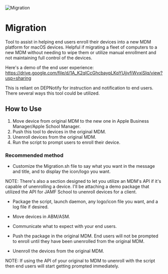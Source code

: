 ![Migration](https://user-images.githubusercontent.com/105330539/169730776-0b01ee45-dd61-42ab-ae7e-339fdfe9d12f.png)

# Migration
Tool to assist in helping end users enroll their devices into a new MDM platform for macOS devices. Helpful if migrating a fleet of computers to a new MDM without needing to wipe them or utilize manual enrollment and not maintaining full control of the devices. 


Here's a demo of the end user experience:
https://drive.google.com/file/d/1A_K2qICcGhcbaypLKpYUjjvfiWvxiSIq/view?usp=sharing


This is reliant on DEPNotify for instruction and notification to end users. There several ways this tool could be utilized.


## How to Use
1. Move device from original MDM to the new one in Apple Business Manager/Apple School Manager. 
2. Push this tool to devices in the original MDM.
3. Unenroll devices from the original MDM.
4. Run the script to prompt users to enroll their device.

### Recommended method

- Customize the Migration.sh file to say what you want in the message and title, and to display the icon/logo you want.

NOTE: There's also a section designed to let you utilize an MDM's API if it's capable of unenrolling a device. I'll be attaching a demo package that utilized the API for JAMF School to unenroll devices for a client. 

- Package the script, launch daemon, any logo/icon file you want, and a log file if desired. 

- Move devices in ABM/ASM.

- Communicate what to expect with your end users.

- Push the package in the original MDM. End users will not be prompted to enroll until they have been unenrolled from the original MDM. 

- Unenroll the devices from the original MDM. 

NOTE: If using the API of your original to MDM to unenroll with the script then end users will start getting prompted immediately. 


